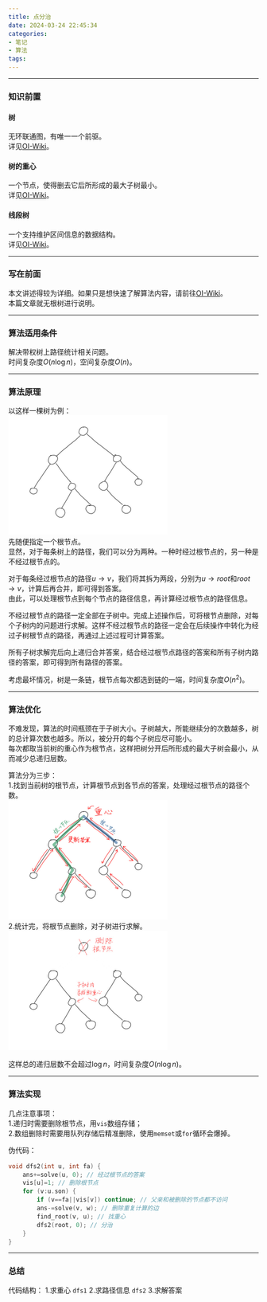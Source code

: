 ```yaml
---
title: 点分治
date: 2024-03-24 22:45:34
categories: 
- 笔记
- 算法
tags: 
---
```


---
### 知识前置
#### 树
无环联通图，有唯一一个前驱。  
详见[OI-Wiki](https://oi-wiki.org/graph/tree-basic/)。
#### 树的重心
一个节点，使得删去它后所形成的最大子树最小。  
详见[OI-Wiki](https://oi-wiki.org/graph/tree-centroid/)。
#### 线段树
一个支持维护区间信息的数据结构。  
详见[OI-Wiki](https://oi-wiki.org/ds/seg/)。

---
### 写在前面
本文讲述得较为详细。如果只是想快速了解算法内容，请前往[OI-Wiki](https://oi-wiki.org/graph/tree-divide/#%E7%82%B9%E5%88%86%E6%B2%BB)。  
本篇文章就无根树进行说明。

---
### 算法适用条件
解决带权树上路径统计相关问题。    
时间复杂度$O(n\log n)$，空间复杂度$O(n)$。

---
### 算法原理
以这样一棵树为例：  
<img src="../../img/20-01.jpg" alt="20-01" style="zoom:50%;" />  
先随便指定一个根节点。  
显然，对于每条树上的路径，我们可以分为两种。一种时经过根节点的，另一种是不经过根节点的。

对于每条经过根节点的路径$u\rightarrow v$，我们将其拆为两段，分别为$u\rightarrow root$和$root\rightarrow v$，计算后再合并，即可得到答案。  
由此，可以处理根节点到每个节点的路径信息，再计算经过根节点的路径信息。

不经过根节点的路径一定全部在子树中。完成上述操作后，可将根节点删除，对每个子树内的问题进行求解。这样不经过根节点的路径一定会在后续操作中转化为经过子树根节点的路径，再通过上述过程可计算答案。

所有子树求解完后向上递归合并答案，结合经过根节点路径的答案和所有子树内路径的答案，即可得到所有路径的答案。

考虑最坏情况，树是一条链，根节点每次都选到链的一端，时间复杂度$O(n^2)$。

---
### 算法优化
不难发现，算法的时间瓶颈在于子树大小。子树越大，所能继续分的次数越多，树的总计算次数也越多。所以，被分开的每个子树应尽可能小。  
每次都取当前树的重心作为根节点，这样把树分开后所形成的最大子树会最小，从而减少总递归层数。

算法分为三步：  
1.找到当前树的根节点，计算根节点到各节点的答案，处理经过根节点的路径个数。  
<img src="../../img/20-02.jpg" alt="20-02" style="zoom:50%;" />  
2.统计完，将根节点删除，对子树进行求解。
<img src="../../img/20-03.jpg" alt="20-03" style="zoom:50%;" />

这样总的递归层数不会超过$\log n$，时间复杂度$O(n\log n)$。

---
### 算法实现
几点注意事项：  
1.递归时需要删除根节点，用`vis`数组存储；  
2.数组删除时需要用队列存储后精准删除，使用`memset`或`for`循环会爆掉。


伪代码：
```cpp
void dfs2(int u, int fa) {
	ans+=solve(u, 0); // 经过根节点的答案
	vis[u]=1; // 删除根节点
	for (v:u.son) {
		if (v==fa||vis[v]) continue; // 父亲和被删除的节点都不访问
		ans-=solve(v, w); // 删除重复计算的边
		find_root(v, u); // 找重心
		dfs2(root, 0); // 分治
	}
}
```

---
### 总结
代码结构：
1.求重心 `dfs1`
2.求路径信息 `dfs2`
3.求解答案
